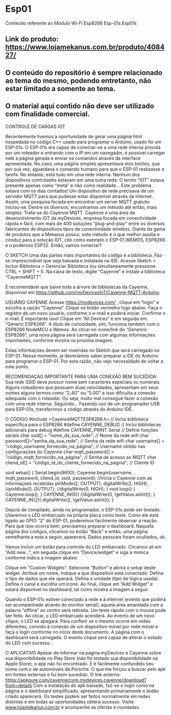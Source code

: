# Esp01
Conteúdo referente ao Módulo Wi-Fi Esp8266 Esp-01s Esp01s

## Link do produto: https://www.lojamekanus.com.br/produto/408427/



## O conteúdo do repositório é sempre relacionado ao tema do mesmo, podendo entretanto, não estar limitado a somente ao tema. 

## O material aqui contido não deve ser utilizado com finalidade comercial.

CONTROLE DE CARGAS IOT

Recentemente tivemos a oportunidade de gerar uma página html hospedada no código C++ usado para programar o Arduino, usado foi um ESP-01s. O ESP-01s era capaz de conectar-se a uma rede interna provida por um roteador e entrando com o IP em um navegador, é possível carregar nele a página gerada e enviar os comandos através da interface apresentada. No caso, uma página simples apresentava dois botões, que por sua vez, aguardava o comando humano para que o ESP-01 realizasse a tarefa.
No entanto, está tudo em uma rede interna. Nenhum dos dispositivos controlados estavam em uma outra rede. O termo “IOT” estava presente apenas como “meta” e não como realidade... Este problema estava com os dias contados!
Um dispositivo de rede precisava de um servidor MQTT para que pudesse estar disponível através da internet. Assim, uma pesquisa focada em encontrar um server MQTT gratuito iniciou-se. Dentre os diversos, encontramos um método até então, mais simples. Trata-se do Cayenne MQTT.
Cayenne é uma área de desenvolvimento IOT da myDevices, empresa focada em conectividade rápida e fácil, com mais de 400 soluções “plug-and-play” entre os diversos fabricantes de dispositivos tipos de conectividade wireless.
Diante da gama de produtos que a Mekanus possui, este método é o que melhor auxilia e conduz para a solução IOT, cito como exemplo o ESP-01,WEMOS, ESP8266 e o poderoso ESP32.
Então, vamos conectar?

O SKETCH
Uma das partes mais importantes do código é a biblioteca. Faz-se imprescindível que seja baixada e instalada na IDE. Acesse Sketch > Incluir Biblioteca > Gerenciar Biblioteca (ou simultaneamente pressione CTRL + SHIFT + I). Na caixa de texto, digite “Cayenne” e instale a biblioteca “CayenneMQTT”.
 
É recomendável que baixe toda a árvore de bibliotecas da Cayenne, disponível em https://github.com/myDevicesIoT/Cayenne-MQTT-Arduino.

USUÁRIO CAYENNE
Acesse https://mydevices.com/ , clique em “login” e escolha a opção “Cayenne”. Clique no botão vermelho logo abaixo.
Faça o registro de um novo usuário, conforme o e-mail e poderá iniciar. Confirme o e-mail. É importante isso!
Clique em “All Devices” e em seguida em “Generic ESP8266”. A título de curiosidade, sim, funciona também com o ESP8266 NodeMCU e Wemos.
Ao clicar no ícone/link do “Genenric ESP8266”, uma nova página será carregada com algumas informações importantes, conforme mostra na próxima imagem.
 
Estas informações devem ser inseridas no Sketch que será carregado no ESP-01. Nesse momento, já deveríamos saber preparar a IDE do Arduino para programar o ESP-01. Por esta razão, não vejo necessidade de voltar a este ponto.

RECOMENDAÇÃO IMPORTANTE PARA UMA CONEXÃO BEM SUCEDIDA:
Sua rede SSID deve possuir nome sem caracteres especiais ou numerais. Alguns roteadores que possuem duas velocidades, apresentam em seus nomes alguns termos como “2.4G” ou “5.0G” e isso dificulta a conexão adequada com o roteador. Ou seja, muito mal consegue fazer a conexão com uma rede interna. Seguindo...
Fazendo uso de um programador USB para ESP-01s, transferimos o código através do Arduino IDE.

O CÓDIGO
#include <CayenneMQTTESP8266.h>         // Inclui biblioteca específica para o ESP8266
#define CAYENNE_DEBUG                   // Inclui bibliotecas adicionais para debug
#define CAYENNE_PRINT Serial            // Define funções seriais
char ssid[] = "nome_da_sua_rede";                               // Nome da rede wifi
char password[]="senha_da_sua_rede";                            // Senha da rede wifi
char username[] = "código_username_fornecido_na_página";        // Username obtido nas configurações do Cayenne
char mqtt_password[] = "código_mqtt_fornecido_na_página";       // Senha de acesso ao MQTT
char cliend_id[] = "código_id_do_cliente_fornecido_na_página";  // Cliente ID

void setup() {
  Serial.begin(9600);
  Cayenne.begin(username, mqtt_password, cliend_id, ssid, password);  //Inicia o Cayenne com as informações recebidas
  pinMode(2, OUTPUT);
  digitalWrite(2, HIGH);
  //pinMode(0, OUTPUT);
  //digitalWrite(0, HIGH);
}
void loop() {
  Cayenne.loop();
}
CAYENNE_IN(0){
  //digitalWrite(0, !getValue.asInt()); 
}
CAYENNE_IN(2){
  digitalWrite(2, !getValue.asInt()); 
}

Depois de compilado, ainda no programador, o ESP-01s pode ser testado. Usaremos o LED embarcado na própria placa como teste. Como ele está ligado ao GPIO “2” do ESP-01, poderemos facilmente observar a reação.
Para que isso ocorra bem, precisamos preparar o dashboard. Naquela página dos códigos, clicamos no botão “Back” e então, uma página semelhante a esta a seguir, aparecerá. Dados pessoais foram ocultados, ok.
 
Vamos incluir um botão para controle do LED embarcado.
Clicamos alí em “Add new...”, em seguida clique em “Device/widget” e siga a mimica conforme indica a imagem abaixo: 

Clique em “Custom Widgets”. Selecione “Button” e abrirá o setup deste widget. Atribua um nome, indique a que dispositivo está conectado. Defina o tipo de dados que ele operará. Defina a unidade (tipo de lógica usada). Defina o canal e escolha um ícone. Ao final, clique em “Add Widget” e estará disponível no dashboard, tal como mostra a imagem a seguir.
 
Quando o ESP-01s estiver conectado à rede e à internet (evento que poderá ser acompanhado através do monitor serial), aquela área amarelada com a palavra “offline” ao centro será retirada. Um teste rápido com o mouse pode ser feito. Ao clicar, o LED embarcado acenderá. Ao evento de um novo clique, o LED se apagará. Para conferir se o mesmo ocorre em redes diferentes, convido à conexão de um dispositivo móvel por rede móvel e faça o login conforme no início deste documento. A página com o dashboard será carregada. O evento clique será capaz de alterar o estado do LED com sucesso.

O APLICATIVO
Apesar de informar na página myDevices e Cayenne sobre sua disponibilidade no Play Store (não foi testado sua disponibilidade na Apple Store), o app não foi encontrado. E é facilmente confundido seu nome com o de automóveis da Porsche. O que me forçou a buscar pelo apk em fontes externas e fui bem sucedido.
O link externo: https://apkpure.com/cayenne/com.mydevices.cayenne/download?from=details
Com a instalação do apk baixado, faz-se o login como na página e o dashboard simplificado, apresentando primariamente o botão criado aparecerá.
Os testes podem ser feitos normalmente em redes distintas e em todas as oportunidades obterá sucesso.
Visite: www.lojamekanus.com.br e acompanhe as ofertas e novidades.
